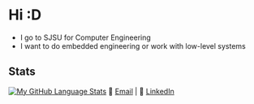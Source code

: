 # Hi :D

- I go to SJSU for Computer Engineering
- I want to do embedded engineering or work with low-level systems

## Stats
[![My GitHub Language Stats](https://github-readme-stats.vercel.app/api/top-langs/?username=BenVN123&layout=pie&lang_count=8&theme=tokyonight&showicons=true&border_radius=8)]()
📧 [Email](mailto:bnguyen123.vn@gmail.com) | 🔗 [LinkedIn](https://linkedin.com/in/ben-nguyen-214220209)
